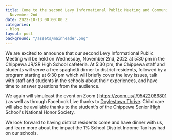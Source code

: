 ```yaml
---
title: Come to the second Levy Informational Public Meeting and Community Dinner on
  November 2nd
date: 2022-10-13 00:00:00 Z
categories:
- blog
layout: post
background: "/assets/mainheader.png"
---
```


We are excited to announce that our second Levy Informational Public Meeting will be held on Wednesday, November 2nd, 2022 at 5:30 pm in the Chippewa JR/SR High School cafeteria. At 5:30 pm, the Chippewa staff and students will serve a free spaghetti dinner to district residents, followed by a program starting at 6:30 pm which will briefly cover the levy issues, talk with staff and students in the schools about their experiences, and have time to answer questions from the audience.

We again will simulcast the event on Zoom ( https://zoom.us/j/95422086801 ) as well as through Facebook Live thanks to [Doylestown Thrive](https://www.facebook.com/DoylestownThrive). Child care will also be available thanks to the student's of the Chippewa Senior High School's National Honor Society. 

We look forward to having district residents come and have dinner with us, and learn more about the impact the 1% School District Income Tax has had on our schools.
